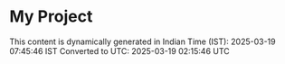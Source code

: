 # My Project

This content is dynamically generated in Indian Time (IST): 2025-03-19 07:45:46 IST
Converted to UTC: 2025-03-19 02:15:46 UTC
